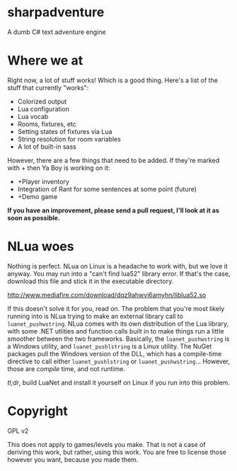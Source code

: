 sharpadventure
=
A dumb C# text adventure engine

Where we at
=
Right now, a lot of stuff works! Which is a good thing. Here's a list of the stuff that currently "works":
* Colorized output
* Lua configuration
* Lua vocab
* Rooms, fixtures, etc
* Setting states of fixtures via Lua
* String resolution for room variables
* A lot of built-in sass

However, there are a few things that need to be added. If they're marked with + then Ya Boy is working on it:
* +Player inventory
* Integration of Rant for some sentences at some point (future)
* +Demo game

**If you have an improvement, please send a pull request, I'll look at it as soon as possible.**

NLua woes
=
Nothing is perfect. NLua on Linux is a headache to work with, but we love it anyway. You may run into a "can't find lua52" library error. If that's the case, download this file and stick it in the executable directory.

http://www.mediafire.com/download/dqz9ahwvi6amyhn/liblua52.so

If this doesn't solve it for you, read on. The problem that you're most likely running into is NLua trying to make an external library call to `luanet_pushwstring`. NLua comes with its own distribution of the Lua library, with some .NET utlities and function calls built in to make things run a little smoother between the two frameworks. Basically, the `luanet_pushwstring` is a Windows utility, and `luanet_pushlstring` is a Linux utility. The NuGet packages pull the Windows version of the DLL, which has a compile-time directive to call either `luanet_pushlstring` or `luanet_pushwstring`... However, those are _compile_ time, and not runtime.

*tl;dr*, build LuaNet and install it yourself on Linux if you run into this problem.

Copyright
=
GPL v2

This does not apply to games/levels you make. That is not a case of deriving this work, but rather, using this work. You are free to license those however you want, because you made them.
